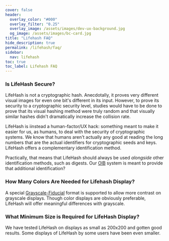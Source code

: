 ```yaml
---
cover: false
header:
  overlay_color: "#000"
  overlay_filter: "0.25"
  overlay_image: /assets/images/dev-ux-background.jpg
  og_image: /assets/images/bc-card.jpg
title: "Lifehash FAQ"
hide_description: true
permalink: /lifehash/faq/
sidebar:
  nav: lifehash
toc: true
toc_label: Lifehash FAQ
---
```


### Is LifeHash Secure?

LifeHash is not a cryptographic hash. Anecdotally, it proves very
different visual images for even one bit's different in its
input. However, to prove its security to a cryptographic security
level, studies would have to be done to prove that its visual hashing
method were truly random and that visually similar hashes didn't
dramatically increase the collision rate.

LifeHash is iinstead a human-factor/UX hack: something meant to make
it easier for us, as humans, to deal with the security of
cryptographic systems. We know that humans aren't actually any good at
reading the long numbers that are the actual identifiers for
cryptographic seeds and keys. LifeHash offers a complementary
identification method.

Practically, that means that LifeHash should always be used
_alongside_ other identification methods, such as digests. Our
[OIB](/oib/) system is meant to provide that additional
identification?

### How Many Colors Are Needed for Lifehash Display?

A special [Grayscale-Fiducial](/lifehash/versions/) format is
supported to allow more contrast on grayscale displays. Though color
displays are obviously preferable, LifeHash will offer meaningful
differences with grayscale.

### What Minimum Size is Required for LifeHash Display?

We have tested LifeHash on displays as small as 200x200 and gotten
good results. Some displays of LifeHash by some users have been even
smaller.